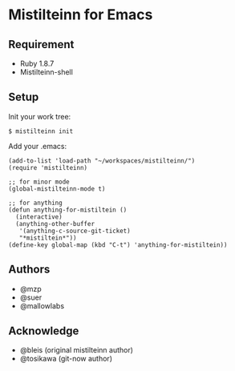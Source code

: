 Mistilteinn for Emacs
======================

Requirement
----------------

 * Ruby 1.8.7
 * Mistilteinn-shell

Setup
------------------------------

Init your work tree:

    $ mistilteinn init

Add your .emacs:

    (add-to-list 'load-path "~/workspaces/mistilteinn/")
    (require 'mistilteinn)

    ;; for minor mode
    (global-mistilteinn-mode t)

    ;; for anything
    (defun anything-for-mistiltein ()
      (interactive)
      (anything-other-buffer
       '(anything-c-source-git-ticket)
       "*mistiltein*"))
    (define-key global-map (kbd "C-t") 'anything-for-mistiltein))

Authors
----------------

 * @mzp
 * @suer
 * @mallowlabs


Acknowledge
----------------

 * @bleis (original mistilteinn author)
 * @tosikawa (git-now author)